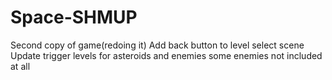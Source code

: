# Space-SHMUP
Second copy of game(redoing it)
Add back button to level select scene
Update trigger levels for asteroids and enemies
some enemies not included at all

